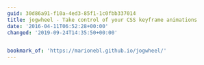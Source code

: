 ```yaml
---
guid: 30d86a91-f10a-4ed3-85f1-1c0fbb337014
title: jogwheel - Take control of your CSS keyframe animations
date: '2016-04-11T06:52:28+00:00'
changed: '2019-09-24T14:35:50+00:00'


bookmark_of: 'https://marionebl.github.io/jogwheel/'
---
```




